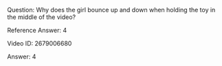 Question: Why does the girl bounce up and down when holding the toy in the middle of the video?

Reference Answer: 4

Video ID: 2679006680

Answer: 4

